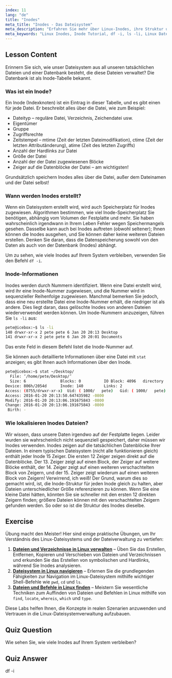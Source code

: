 ```yaml
---
index: 11
lang: "de"
title: "Inodes"
meta_title: "Inodes - Das Dateisystem"
meta_description: "Erfahren Sie mehr über Linux-Inodes, ihre Struktur und wie sie Dateien verwalten. Verstehen Sie Inode-Nummern und verwenden Sie `df -i` und `ls -li`, um die Inode-Nutzung zu überprüfen. Beginnen Sie Ihre Linux-Reise!"
meta_keywords: "Linux Inodes, Inode Tutorial, df -i, ls -li, Linux Dateisystem, Linux für Anfänger, Linux Anleitung"
---
```


## Lesson Content

Erinnern Sie sich, wie unser Dateisystem aus all unseren tatsächlichen Dateien und einer Datenbank besteht, die diese Dateien verwaltet? Die Datenbank ist als Inode-Tabelle bekannt.

### Was ist ein Inode?

Ein Inode (Indexknoten) ist ein Eintrag in dieser Tabelle, und es gibt einen für jede Datei. Er beschreibt alles über die Datei, wie zum Beispiel:

- Dateityp – reguläre Datei, Verzeichnis, Zeichendatei usw.
- Eigentümer
- Gruppe
- Zugriffsrechte
- Zeitstempel – mtime (Zeit der letzten Dateimodifikation), ctime (Zeit der letzten Attributänderung), atime (Zeit des letzten Zugriffs)
- Anzahl der Hardlinks zur Datei
- Größe der Datei
- Anzahl der der Datei zugewiesenen Blöcke
- Zeiger auf die Datenblöcke der Datei – am wichtigsten!

Grundsätzlich speichern Inodes alles über die Datei, außer dem Dateinamen und der Datei selbst!

### Wann werden Inodes erstellt?

Wenn ein Dateisystem erstellt wird, wird auch Speicherplatz für Inodes zugewiesen. Algorithmen bestimmen, wie viel Inode-Speicherplatz Sie benötigen, abhängig vom Volumen der Festplatte und mehr. Sie haben wahrscheinlich irgendwann in Ihrem Leben Fehler wegen Speichermangels gesehen. Dasselbe kann auch bei Inodes auftreten (obwohl seltener); Ihnen können die Inodes ausgehen, und Sie können daher keine weiteren Dateien erstellen. Denken Sie daran, dass die Datenspeicherung sowohl von den Daten als auch von der Datenbank (Inodes) abhängt.

Um zu sehen, wie viele Inodes auf Ihrem System verbleiben, verwenden Sie den Befehl `df -i`.

### Inode-Informationen

Inodes werden durch Nummern identifiziert. Wenn eine Datei erstellt wird, wird ihr eine Inode-Nummer zugewiesen, und die Nummer wird in sequenzieller Reihenfolge zugewiesen. Manchmal bemerken Sie jedoch, dass eine neu erstellte Datei eine Inode-Nummer erhält, die niedriger ist als andere. Dies liegt daran, dass gelöschte Inodes von anderen Dateien wiederverwendet werden können. Um Inode-Nummern anzuzeigen, führen Sie `ls -li` aus:

```bash
pete@icebox:~$ ls -li
140 drwxr-xr-x 2 pete pete 6 Jan 20 20:13 Desktop
141 drwxr-xr-x 2 pete pete 6 Jan 20 20:01 Documents
```

Das erste Feld in diesem Befehl listet die Inode-Nummer auf.

Sie können auch detaillierte Informationen über eine Datei mit `stat` anzeigen; es gibt Ihnen auch Informationen über den Inode.

```bash
pete@icebox:~$ stat ~/Desktop/
  File: ‘/home/pete/Desktop/’
  Size: 6               Blocks: 0          IO Block: 4096   directory
Device: 806h/2054d      Inode: 140         Links: 2
Access: (0755/drwxr-xr-x)  Uid: ( 1000/   pete)   Gid: ( 1000/   pete)
Access: 2016-01-20 20:13:50.647435982 -0800
Modify: 2016-01-20 20:13:06.191675843 -0800
Change: 2016-01-20 20:13:06.191675843 -0800
 Birth: -
```

### Wie lokalisieren Inodes Dateien?

Wir wissen, dass unsere Daten irgendwo auf der Festplatte liegen. Leider wurden sie wahrscheinlich nicht sequenziell gespeichert, daher müssen wir Inodes verwenden. Inodes zeigen auf die tatsächlichen Datenblöcke Ihrer Dateien. In einem typischen Dateisystem (nicht alle funktionieren gleich) enthält jeder Inode 15 Zeiger. Die ersten 12 Zeiger zeigen direkt auf die Datenblöcke. Der 13. Zeiger zeigt auf einen Block, der Zeiger auf weitere Blöcke enthält, der 14. Zeiger zeigt auf einen weiteren verschachtelten Block von Zeigern, und der 15. Zeiger zeigt wiederum auf einen weiteren Block von Zeigern! Verwirrend, ich weiß! Der Grund, warum dies so gemacht wird, ist, die Inode-Struktur für jeden Inode gleich zu halten, aber Dateien unterschiedlicher Größe referenzieren zu können. Wenn Sie eine kleine Datei hätten, könnten Sie sie schneller mit den ersten 12 direkten Zeigern finden; größere Dateien können mit den verschachtelten Zeigern gefunden werden. So oder so ist die Struktur des Inodes dieselbe.

## Exercise

Übung macht den Meister! Hier sind einige praktische Übungen, um Ihr Verständnis des Linux-Dateisystems und der Dateiverwaltung zu vertiefen:

1. **[Dateien und Verzeichnisse in Linux verwalten](https://labex.io/de/labs/comptia-manage-files-and-directories-in-linux-590835)** – Üben Sie das Erstellen, Entfernen, Kopieren und Verschieben von Dateien und Verzeichnissen und erkunden Sie das Erstellen von symbolischen und Hardlinks, während Sie Inodes analysieren.
2. **[Dateisystem in Linux navigieren](https://labex.io/de/labs/comptia-navigate-the-filesystem-in-linux-590971)** – Erlernen Sie die grundlegenden Fähigkeiten zur Navigation im Linux-Dateisystem mithilfe wichtiger Shell-Befehle wie `pwd`, `cd` und `ls`.
3. **[Dateien und Befehle in Linux finden](https://labex.io/de/labs/comptia-find-files-and-commands-in-linux-590834)** – Meistern Sie wesentliche Techniken zum Auffinden von Dateien und Befehlen in Linux mithilfe von `find`, `locate`, `whereis`, `which` und `type`.

Diese Labs helfen Ihnen, die Konzepte in realen Szenarien anzuwenden und Vertrauen in die Linux-Dateisystemverwaltung aufzubauen.

## Quiz Question

Wie sehen Sie, wie viele Inodes auf Ihrem System verbleiben?

## Quiz Answer

df -i
